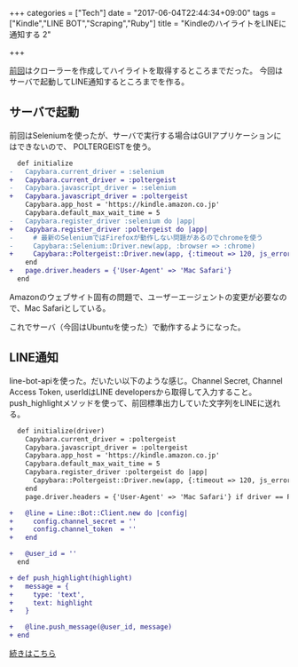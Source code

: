 +++
categories = ["Tech"]
date = "2017-06-04T22:44:34+09:00"
tags = ["Kindle","LINE BOT","Scraping","Ruby"]
title = "KindleのハイライトをLINEに通知する 2"

+++

[前回](../line_highlights_1/)はクローラーを作成してハイライトを取得するところまでだった。
今回はサーバで起動してLINE通知するところまでを作る。

## サーバで起動
前回はSeleniumを使ったが、サーバで実行する場合はGUIアプリケーションにはできないので、
POLTERGEISTを使う。

```diff
  def initialize
-   Capybara.current_driver = :selenium
+   Capybara.current_driver = :poltergeist
-   Capybara.javascript_driver = :selenium
+   Capybara.javascript_driver = :poltergeist
    Capybara.app_host = 'https://kindle.amazon.co.jp'
    Capybara.default_max_wait_time = 5
-   Capybara.register_driver :selenium do |app|
+   Capybara.register_driver :poltergeist do |app|
-     # 最新のSeleniumではFirefoxが動作しない問題があるのでchromeを使う
-     Capybara::Selenium::Driver.new(app, :browser => :chrome)
+     Capybara::Poltergeist::Driver.new(app, {:timeout => 120, js_errors: false})
    end
+   page.driver.headers = {'User-Agent' => 'Mac Safari'}
  end
```

Amazonのウェブサイト固有の問題で、ユーザーエージェントの変更が必要なので、Mac Safariとしている。

これでサーバ（今回はUbuntuを使った）で動作するようになった。


## LINE通知
line-bot-apiを使った。だいたい以下のような感じ。Channel Secret, Channel Access Token, userIdはLINE developersから取得して入力すること。
push_highlightメソッドを使って、前回標準出力していた文字列をLINEに送れる。

```diff
  def initialize(driver)
    Capybara.current_driver = :poltergeist
    Capybara.javascript_driver = :poltergeist
    Capybara.app_host = 'https://kindle.amazon.co.jp'
    Capybara.default_max_wait_time = 5
    Capybara.register_driver :poltergeist do |app|
      Capybara::Poltergeist::Driver.new(app, {:timeout => 120, js_errors: false})
    end
    page.driver.headers = {'User-Agent' => 'Mac Safari'} if driver == POLTERGEIST

+   @line = Line::Bot::Client.new do |config|
+     config.channel_secret = ''
+     config.channel_token  = ''
+   end

+   @user_id = ''
  end

+ def push_highlight(highlight)
+   message = {
+     type: 'text',
+     text: highlight
+   }

+   @line.push_message(@user_id, message)
+ end
```

[続きはこちら](../line_highlights_3/)
